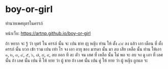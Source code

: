 # boy-or-girl
ทำนายเพศบุตรในครรภ์

หน้าเว็บ: https://artnp.github.io/boy-or-girl

ถ้า หยาก จะ รู้ ว่า บุตร์ ใน ครรภ์ นั้น จะ เปน ชาย ฤา หญิง ท่าน ให้ ตั้ง ๔๙ ลง แล้ว เอา เดือน ที่ ตั้ง ครรภ์ นั้น บวก เข้า รวม เปน เท่า ไร จง เอา อายุ ของ มารดา นั้น มา ลบ เสีย เหลือ นั้น ท่าน ให้เอา ๑, ๒, ๓, ๔, ๕, ๖, ๗, ๘, ๙, ลบ ออก ที ละ ตัว จน เสศ ที่ เหลือ นั้น ไม่ พอ จะ ลบ จง ดู เอา ที่ เลศ นั้น ถ้า เลศ นั้น เปน คิ่ ให้ ทาย ว่า ผู้ ชาย ถ้า เลศ นั้น เปน คู่ ให้ ทาย ว่า ผู้ หญิง ถูกแล ฯะ
